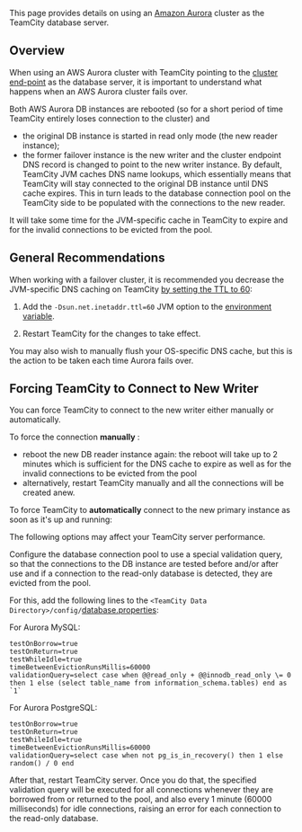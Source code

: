 [//]: # (title: Using AWS Aurora Database Cluster)
[//]: # (auxiliary-id: Using AWS Aurora Database Cluster)
This page provides details on using an [Amazon Aurora](http://docs.aws.amazon.com/AmazonRDS/latest/UserGuide/Aurora.Overview.html) cluster as the TeamCity database server.

<tag-list of="chapter" mode="tree" depth="4"/>

## Overview

When using an AWS Aurora cluster with TeamCity pointing to the [cluster end-point](http://docs.aws.amazon.com/AmazonRDS/latest/UserGuide/CHAP_Aurora.html#Aurora.Overview.Endpoints) as the database server, it is important to understand what happens when an AWS Aurora cluster fails over.

Both AWS Aurora DB instances are rebooted (so for a short period of time TeamCity entirely loses connection to the cluster) and
* the original DB instance is started in read only mode (the new reader instance);
* the former failover instance is the new writer and the cluster endpoint DNS record is changed to point to the new writer instance.
By default, TeamCity JVM caches DNS name lookups, which essentially means that TeamCity will stay connected to the original DB instance until DNS cache expires. This in turn leads to the database connection pool on the TeamCity side to be populated with the connections to the new reader.

It will take some time for the JVM\-specific cache in TeamCity to expire and for the invalid connections to be evicted from the pool.

## General Recommendations 

When working with a failover cluster, it is recommended you decrease the JVM\-specific DNS caching on TeamCity [by setting the TTL to 60](http://docs.aws.amazon.com/sdk-for-java/v1/developer-guide/java-dg-jvm-ttl.html):
1. Add the `-Dsun.net.inetaddr.ttl=60` JVM option to the [environment variable](configuring-teamcity-server-startup-properties.md#JVM+Options).

2. Restart TeamCity for the changes to take effect.

<note>

You may also wish to manually flush your OS\-specific DNS cache, but this is the action to be taken each time Aurora fails over.
</note>

## Forcing TeamCity to Connect to New Writer

You can force TeamCity to connect to the new writer either manually or automatically.

To force the connection __manually__ :
* reboot the new DB reader instance again: the reboot will take up to 2 minutes which is sufficient for the DNS cache to expire as well as for the invalid connections to be evicted from the pool
* alternatively, restart TeamCity manually and all the connections will be created anew.
 

To force TeamCity to __automatically__ connect to the new primary instance as soon as it's up and running:

<note>

The following options may affect your TeamCity server performance.
</note>

Configure the database connection pool to use a special validation query, so that the connections to the DB instance are tested before and/or after use and if a connection to the read\-only database is detected, they are evicted from the pool.

For this, add the following lines to the `<TeamCity Data Directory>/config/`[database.properties](setting-up-an-external-database.md#Database+Configuration+Properties):

For Aurora MySQL:
```Shell
testOnBorrow=true
testOnReturn=true
testWhileIdle=true
timeBetweenEvictionRunsMillis=60000
validationQuery=select case when @@read_only + @@innodb_read_only \= 0 then 1 else (select table_name from information_schema.tables) end as `1`

```
   
For Aurora PostgreSQL:
```Shell
testOnBorrow=true
testOnReturn=true
testWhileIdle=true
timeBetweenEvictionRunsMillis=60000
validationQuery=select case when not pg_is_in_recovery() then 1 else random() / 0 end

```  
   
After that, restart TeamCity server. Once you do that, the specified validation query will be executed for all connections whenever they are borrowed from or returned to the pool, and also every 1 minute (60000 milliseconds) for idle connections, raising an error for each connection to the read\-only database.

